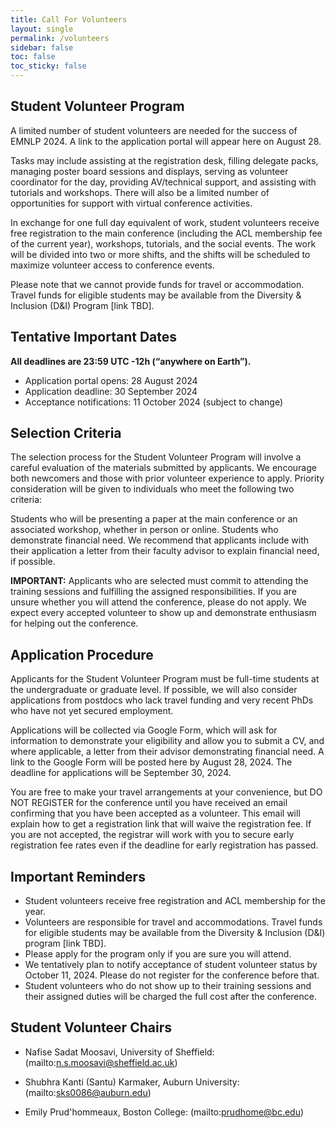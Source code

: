 ```yaml
---
title: Call For Volunteers
layout: single
permalink: /volunteers
sidebar: false
toc: false
toc_sticky: false
---
```


## Student Volunteer Program

A limited number of student volunteers are needed for the success of EMNLP 2024. A link to the application portal will appear here on August 28.

Tasks may include assisting at the registration desk, filling delegate packs, managing poster board sessions and displays, serving as volunteer coordinator for the day, providing AV/technical support, and assisting with tutorials and workshops. There will also be a limited number of opportunities for support with virtual conference activities.

In exchange for one full day equivalent of work, student volunteers receive free registration to the main conference (including the ACL membership fee of the current year), workshops, tutorials, and the social events. The work will be divided into two or more shifts, and the shifts will be scheduled to maximize volunteer access to conference events.

Please note that we cannot provide funds for travel or accommodation. Travel funds for eligible students may be available from the Diversity & Inclusion (D&I) Program [link TBD].

## Tentative Important Dates

**All deadlines are 23:59 UTC -12h (“anywhere on Earth”).**

- Application portal opens:   28 August 2024
- Application deadline:         30 September 2024
- Acceptance notifications:  11 October 2024 (subject to change)

## Selection Criteria
The selection process for the Student Volunteer Program will involve a careful evaluation of the materials submitted by applicants. We encourage both newcomers and those with prior volunteer experience to apply. Priority consideration will be given to individuals who meet the following two criteria:

Students who will be presenting a paper at the main conference or an associated workshop, whether in person or online.
Students who demonstrate financial need. We recommend that applicants include with their application a letter from their faculty advisor to explain financial need, if possible.

**IMPORTANT:** Applicants who are selected must commit to attending the training sessions and fulfilling the assigned responsibilities. If you are unsure whether you will attend the conference, please do not apply. We expect every accepted volunteer to show up and demonstrate enthusiasm for helping out the conference.

## Application Procedure
Applicants for the Student Volunteer Program must be full-time students at the undergraduate or graduate level. If possible, we will also consider applications from postdocs who lack travel funding and very recent PhDs who have not yet secured employment.

Applications will be collected via Google Form, which will ask for information to demonstrate your eligibility and allow you to submit a CV, and where applicable, a letter from their advisor demonstrating financial need. A link to the Google Form will be posted here by August 28, 2024. The deadline for applications will be September 30, 2024.

You are free to make your travel arrangements at your convenience, but DO NOT REGISTER for the conference until you have received an email confirming that you have been accepted as a volunteer. This email will explain how to get a registration link that will waive the registration fee. If you are not accepted, the registrar will work with you to secure early registration fee rates even if the deadline for early registration has passed.

## Important Reminders
- Student volunteers receive free registration and ACL membership for the year. 
- Volunteers are responsible for travel and accommodations. Travel funds for eligible students may be available from the Diversity & Inclusion (D&I) program [link TBD].
- Please apply for the program only if you are sure you will attend.
- We tentatively plan to notify acceptance of student volunteer status by October 11, 2024. Please do not register for the conference before that.
- Student volunteers who do not show up to their training sessions and their assigned duties will be charged the full cost after the conference.

## Student Volunteer Chairs

- Nafise Sadat Moosavi, University of Sheffield: (mailto:n.s.moosavi@sheffield.ac.uk)

- Shubhra Kanti (Santu) Karmaker, Auburn University: (mailto:sks0086@auburn.edu)

- Emily Prud'hommeaux, Boston College: (mailto:prudhome@bc.edu)

